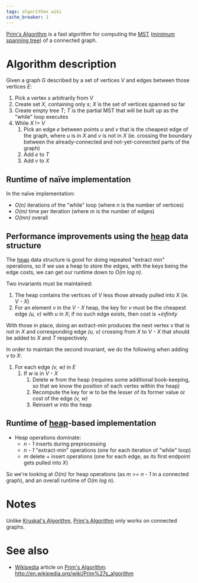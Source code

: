 ```yaml
---
tags: algorithms wiki
cache_breaker: 1
---
```


[Prim's Algorithm](/wiki/Prim%27s_Algorithm) is a fast algorithm for computing the [MST](/wiki/MST) ([minimum spanning tree](/wiki/minimum_spanning_tree)) of a connected graph.

# Algorithm description

Given a graph _G_ described by a set of vertices _V_ and edges between those vertices _E_:

1.  Pick a vertex _s_ arbitrarily from _V_
2.  Create set _X_, containing only _s_; _X_ is the set of vertices spanned so far
3.  Create empty tree _T_; _T_ is the partial MST that will be built up as the "while" loop executes
4.  While _X_ != _V_
    1.  Pick an edge _e_ between points _u_ and _v_ that is the cheapest edge of the graph, where _u_ is in _X_ and _v_ is not in _X_ (ie. crossing the boundary between the already-connected and not-yet-connected parts of the graph)
    2.  Add _e_ to _T_
    3.  Add _v_ to _X_

## Runtime of naïve implementation

In the naïve implementation:

-   _O(n)_ iterations of the "while" loop (where _n_ is the number of vertices)
-   _O(m)_ time per iteration (where _m_ is the number of edges)
-   _O(mn)_ overall

## Performance improvements using the [heap](/wiki/heap) data structure

The [heap](/wiki/heap) data structure is good for doing repeated "extract min" operations, so if we use a heap to store the edges, with the keys being the edge costs, we can get our runtime down to _O(m log n)_.

Two invariants must be maintained:

1.  The heap contains the vertices of _V_ less those already pulled into _X_ (ie. _V - X_)
2.  For an element _v_ in the _V - X_ heap, the key for _v_ must be the cheapest edge _(u, v)_ with _u_ in _X_; if no such edge exists, then cost is _+infinity_

With those in place, doing an extract-min produces the next vertex _v_ that is not in _X_ and corresponding edge _(u, v)_ crossing from _X_ to _V - X_ that should be added to _X_ and _T_ respectively.

In order to maintain the second invariant, we do the following when adding _v_ to _X_:

1.  For each edge _(v, w)_ in _E_
    1.  If _w_ is in _V - X_
        1.  Delete _w_ from the heap (requires some additional book-keeping, so that we know the position of each vertex within the heap)
        2.  Recompute the key for _w_ to be the lesser of its former value or cost of the edge _(v, w)_
        3.  Reinsert _w_ into the heap

## Runtime of [heap](/wiki/heap)-based implementation

-   Heap operations dominate:
    -   _n - 1_ inserts during preprocessing
    -   _n - 1_ "extract-min" operations (one for each iteration of "while" loop)
    -   _m_ delete + insert operations (one for each edge, as its first endpoint gets pulled into _X_)

So we're looking at _O(m)_ for heap operations (as _m &gt;= n - 1_ in a connected graph), and an overall runtime of _O(m log n_).

# Notes

Unlike [Kruskal's Algorithm](/wiki/Kruskal%27s_Algorithm), [Prim's Algorithm](/wiki/Prim%27s_Algorithm) only works on connected graphs.

# See also

-   [Wikipedia](/wiki/Wikipedia) article on [Prim's Algorithm](/wiki/Prim%27s_Algorithm): <http://en.wikipedia.org/wiki/Prim%27s_algorithm>
